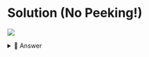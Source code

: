 # Solution (No Peeking!)
![](https://www.youtube.com/watch?v=J-ea9g4R9PI)

<details> <summary> 👀 Answer </summary>

```python
website = {"name": None, "url": None, "desc": None, "rating": None}

for name in website.keys():
  website[name] = input(f"{name}: ")

print()
for name, value in website.items():
  print(f"{name}: {value}")
```

</details>